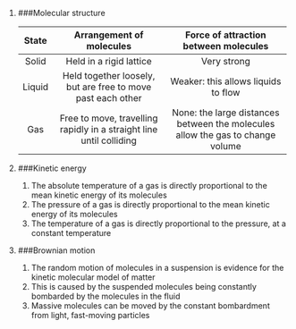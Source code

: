 1. ###Molecular structure

    |State |Arrangement of molecules|Force of attraction between molecules|
    |:----:|:----------------------:|:-----------------------------------:|
    |Solid |Held in a rigid lattice |Very strong|
    |Liquid|Held together loosely, but are free to move past each other|Weaker: this allows liquids to flow|
    | Gas  |Free to move, travelling rapidly in a straight line until colliding|None: the large distances between the molecules allow the gas to change volume|
2. ###Kinetic energy

    1. The absolute temperature of a gas is directly proportional to the mean kinetic energy of its molecules
    2. The pressure of a gas is directly proportional to the mean kinetic energy of its molecules
    3. The temperature of a gas is directly proportional to the pressure, at a constant temperature
3. ###Brownian motion

    1. The random motion of molecules in a suspension is evidence for the kinetic molecular model of matter
    2. This is caused by the suspended molecules being constantly bombarded by the molecules in the fluid
    3. Massive molecules can be moved by the constant bombardment from light, fast-moving particles
